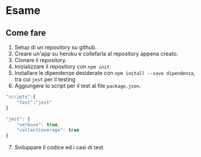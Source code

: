 # Esame

## Come fare
1. Setup di un repository su github.
2. Creare un'app su heroku e collefarla al repository appena creato.
3. Clonare il repository.
4. Inizializzare il repository con `npm init`
5. Installare le dipendenze desiderate con `npm install --save dipendenza`, tra cui `jest` per il testing
6. Aggiungere lo script per il test al file `package.json`.
```javascript
"scripts":{
    "test":"jest"
}

"jest": {
    "verbose": true,
    "collectCoverage": true
}
```

7. Sviluppare il codice ed i casi di test.